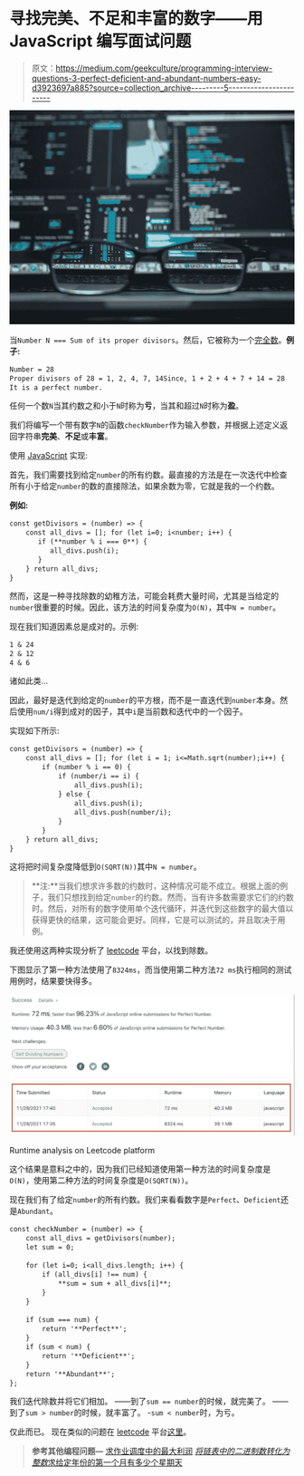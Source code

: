 # 寻找完美、不足和丰富的数字——用 JavaScript 编写面试问题

> 原文：<https://medium.com/geekculture/programming-interview-questions-3-perfect-deficient-and-abundant-numbers-easy-d3923697a885?source=collection_archive---------5----------------------->

![](img/1e61ae1c710a26b0ad16fb818431a034.png)

当`Number N === Sum of its proper divisors`。然后，它被称为一个[完全数](https://en.wikipedia.org/wiki/Perfect_number)。**例子:**

```
Number = 28
Proper divisors of 28 = 1, 2, 4, 7, 14Since, 1 + 2 + 4 + 7 + 14 = 28
It is a perfect number.
```

任何一个数`N`当其约数之和小于`N`时称为**亏**，当其和超过`N`时称为**盈**。

我们将编写一个带有数字`N`的函数`checkNumber`作为输入参数，并根据上述定义返回字符串**完美**、**不足**或**丰富**。

使用 [JavaScript](https://developer.mozilla.org/en-US/docs/Web/JavaScript) 实现:

首先，我们需要找到给定`number`的所有约数。最直接的方法是在一次迭代中检查所有小于给定`number`的数的直接除法，如果余数为零，它就是我的一个约数。

**例如:**

```
const getDivisors = (number) => {
    const all_divs = []; for (let i=0; i<number; i++) {
       if (**number % i === 0**) {
          all_divs.push(i);
       }
    } return all_divs;
}
```

然而，这是一种寻找除数的幼稚方法，可能会耗费大量时间，尤其是当给定的`number`很重要的时候。因此，该方法的时间复杂度为`O(N)`，其中`N = number`。

现在我们知道因素总是成对的。示例:

```
1 & 24
2 & 12
4 & 6
```

诸如此类…

因此，最好是迭代到给定的`number`的平方根，而不是一直迭代到`number`本身。然后使用`num/i`得到成对的因子，其中`i`是当前数和迭代中的一个因子。

实现如下所示:

```
const getDivisors = (number) => {
    const all_divs = []; for (let i = 1; i<=Math.sqrt(number);i++) {
        if (number % i == 0) {
            if (number/i == i) {
                all_divs.push(i);
            } else {
                all_divs.push(i);
                all_divs.push(number/i);
            }
        }
    } return all_divs;
}
```

这将把时间复杂度降低到`O(SQRT(N))`其中`N = number`。

> **注:**当我们想求许多数的约数时，这种情况可能不成立。根据上面的例子，我们只想找到给定`number`的约数。然而，当有许多数需要求它们的约数时。然后，对所有的数字使用单个迭代循环，并迭代到这些数字的最大值以获得更快的结果，这可能会更好。同样，它是可以测试的，并且取决于用例。

我还使用这两种实现分析了 [leetcode](https://leetcode.com/) 平台，以找到除数。

下图显示了第一种方法使用了`8324ms`，而当使用第二种方法`72 ms`执行相同的测试用例时，结果要快得多。

![](img/f5e57e6f10488499be649a91ec5d9884.png)

Runtime analysis on Leetcode platform

这个结果是意料之中的，因为我们已经知道使用第一种方法的时间复杂度是`O(N)`，使用第二种方法的时间复杂度是`O(SQRT(N))`。

现在我们有了给定`number`的所有约数。我们来看看数字是`Perfect`、`Deficient`还是`Abundant`。

```
const checkNumber = (number) => {
    const all_divs = getDivisors(number);
    let sum = 0;

    for (let i=0; i<all_divs.length; i++) {
        if (all_divs[i] !== num) {
            **sum = sum + all_divs[i]**;
        }
    }

    if (sum === num) {
        return '**Perfect**';
    }
    if (sum < num) {
        return '**Deficient**';
    }
    return '**Abundant**';
};
```

我们迭代除数并将它们相加。
——到了`sum == number`的时候，就完美了。
——到了`sum > number`的时候，就丰富了。
-`sum < number`时，为亏。

仅此而已。
现在类似的问题在 [leetcode](https://leetcode.com/) 平台[这里](https://leetcode.com/problems/perfect-number/)。

> **参考其他编程问题—**
> [求作业调度中的最大利润](https://mansimanhas.medium.com/interview-questions-series-part-1-dynamic-progrogramming-find-maximum-profit-in-job-scheduling-bf95c17146ba?source=friends_link&sk=57f3ba582e4f0c264beb016a27d034ec)
> [*将链表中的二进制数转化为整数*](https://mansimanhas.medium.com/interview-questions-2-convert-binary-number-in-a-linked-list-to-integer-easy-754e180a7490?source=friends_link&sk=666aafd77d789f2a577a7e9fe8d2663e)[求给定年份的第一个月有多少个星期天](https://mansimanhas.medium.com/programming-interview-questions-4-find-how-many-sundays-fell-on-the-first-of-the-month-for-a-93cb054b3abc?source=friends_link&sk=9ba258bdf74abeab77be41cb2f93b664)